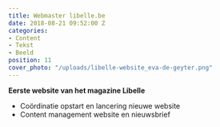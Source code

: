 ```yaml
---
title: Webmaster libelle.be
date: 2018-08-21 09:52:00 Z
categories:
- Content
- Tekst
- Beeld
position: 11
cover_photo: "/uploads/libelle-website_eva-de-geyter.png"
---
```


**Eerste website van het magazine Libelle**
* Coördinatie opstart en lancering nieuwe website
* Content management website en nieuwsbrief